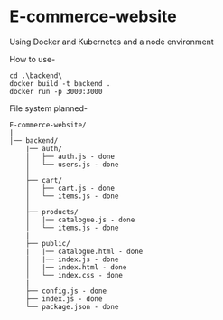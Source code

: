 # E-commerce-website
Using Docker and Kubernetes and a node environment 

How to use-
``` 
cd .\backend\
docker build -t backend .
docker run -p 3000:3000 
```

File system planned-
```
E-commerce-website/
|
│── backend/
    |── auth/
    │   ├── auth.js - done
    │   └── users.js - done
    │
    ├── cart/
    │   ├── cart.js - done
    │   └── items.js - done
    │
    ├── products/
    │   |── catalogue.js - done
    │   └── items.js - done
    |
    ├── public/
    |   |── catalogue.html - done
    │   |── index.js - done
    │   |── index.html - done
    │   └── index.css - done
    |
    ├── config.js - done
    ├── index.js - done
    └── package.json - done
```

